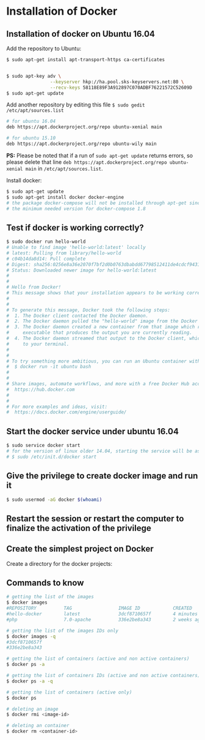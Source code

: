 
# Installation of Docker

Installation of docker on Ubuntu 16.04
---

Add the repository to Ubuntu:

```sh
$ sudo apt-get install apt-transport-https ca-certificates


$ sudo apt-key adv \
                --keyserver hkp://ha.pool.sks-keyservers.net:80 \
                --recv-keys 58118E89F3A912897C070ADBF76221572C52609D
$ sudo apt-get update
```

Add another repository by editing this file `$ sudo gedit /etc/apt/sources.list`

```sh
# for ubuntu 16.04
deb https://apt.dockerproject.org/repo ubuntu-xenial main

# for ubuntu 15.10
deb https://apt.dockerproject.org/repo ubuntu-wily main
```

**PS:** Please be noted that if a run of `sudo apt-get update` returns errors, so please delete that line `deb https://apt.dockerproject.org/repo ubuntu-xenial main` in `/etc/apt/sources.list`.

Install docker:

```sh
$ sudo apt-get update
$ sudo apt-get install docker docker-engine
# the package docker-compose will not be installed through apt-get since the latest available version on ubuntu 16.04 is the version 1.5
# the minimum needed version for docker-compose 1.8
```

Test if docker is working correctly?
---

```sh
$ sudo docker run hello-world
# Unable to find image 'hello-world:latest' locally
# latest: Pulling from library/hello-world
# c04b14da8d14: Pull complete
# Digest: sha256:0256e8a36e2070f7bf2d0b0763dbabdd67798512411de4cdcf9431a1feb60fd9
# Status: Downloaded newer image for hello-world:latest
#
#
# Hello from Docker!
# This message shows that your installation appears to be working correctly.
#
#
# To generate this message, Docker took the following steps:
#  1. The Docker client contacted the Docker daemon.
#  2. The Docker daemon pulled the "hello-world" image from the Docker Hub.
#  3. The Docker daemon created a new container from that image which runs the
#     executable that produces the output you are currently reading.
#  4. The Docker daemon streamed that output to the Docker client, which sent it
#     to your terminal.
#
#
# To try something more ambitious, you can run an Ubuntu container with:
#  $ docker run -it ubuntu bash
#
#
# Share images, automate workflows, and more with a free Docker Hub account:
#  https://hub.docker.com
#
#
# For more examples and ideas, visit:
#  https://docs.docker.com/engine/userguide/
```

Start the docker service under ubuntu 16.04
---

```sh
$ sudo service docker start
# for the version of linux older 14.04, starting the service will be as follows:
# $ sudo /etc/init.d/docker start
```
Give the privilege to create docker image and run it
---

```sh
$ sudo usermod -aG docker $(whoami)
```

Restart the session or restart the computer to finalize the activation of the privilege
---

Create the simplest project on Docker
---

Create a directory for the docker projects:



Commands to know
---

```sh
# getting the list of the images
$ docker images
#REPOSITORY          TAG                 IMAGE ID            CREATED             SIZE
#hello-docker        latest              3dcf8710657f        4 minutes ago       402.6 MB
#php                 7.0-apache          336e2be8a343        2 weeks ago         402.6 MB

# getting the list of the images IDs only
$ docker images -q
#3dcf8710657f
#336e2be8a343

# getting the list of containers (active and non active containers)
$ docker ps -a

# getting the list of containers IDs (active and non active containers)
$ docker ps -a -q

# getting the list of containers (active only)
$ docker ps

# deleting an image
$ docker rmi <image-id>

# deleting an container
$ docker rm <container-id>
```
